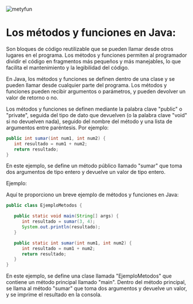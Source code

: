 ![metyfun](https://user-images.githubusercontent.com/75398496/228928350-be86cb77-ee79-4416-a1f0-0f54d955b186.png)

# Los métodos y funciones en Java:
Son bloques de código reutilizable que se pueden llamar desde otros lugares en el programa. Los métodos y funciones permiten al programador dividir el código en fragmentos más pequeños y más manejables, lo que facilita el mantenimiento y la legibilidad del código.

En Java, los métodos y funciones se definen dentro de una clase y se pueden llamar desde cualquier parte del programa. Los métodos y funciones pueden recibir argumentos o parámetros, y pueden devolver un valor de retorno o no.

Los métodos y funciones se definen mediante la palabra clave "public" o "private", seguida del tipo de dato que devuelven (o la palabra clave "void" si no devuelven nada), seguido del nombre del método y una lista de argumentos entre paréntesis. Por ejemplo:
```java
public int sumar(int num1, int num2) {
   int resultado = num1 + num2;
   return resultado;
}
```

En este ejemplo, se define un método público llamado "sumar" que toma dos argumentos de tipo entero y devuelve un valor de tipo entero.

Ejemplo:

Aquí te proporciono un breve ejemplo de métodos y funciones en Java:
```java
public class EjemploMetodos {

   public static void main(String[] args) {
      int resultado = sumar(3, 4);
      System.out.println(resultado);
   }

   public static int sumar(int num1, int num2) {
      int resultado = num1 + num2;
      return resultado;
   }
}
```
En este ejemplo, se define una clase llamada "EjemploMetodos" que contiene un método principal llamado "main". Dentro del método principal, se llama al método "sumar" que toma dos argumentos y devuelve un valor, y se imprime el resultado en la consola.

